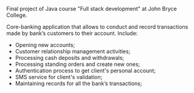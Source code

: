 Final project of Java course "Full stack development" at John Bryce College.

Core-banking application that allows to conduct and record transactions made by bank’s customers to their account. 
Include: 
* Opening new accounts; 
* Customer relationship management activities;
* Processing cash deposits and withdrawals; 
* Processing standing orders and create new ones;
* Authentication process to get client's personal account;
* SMS service for client's validation;
* Maintaining records for all the bank’s transactions;
